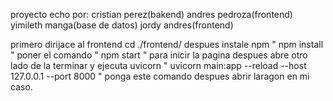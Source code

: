 proyecto echo por:
cristian perez(bakend)
andres pedroza(frontend)
yimileth manga(base de datos)
jordy andres(frontend)


primero dirijace al frontend cd ./frontend/ 
despues instale npm " npm install  " poner el comando " npm start "  para inicir la pagina
despues abre otro lado de la terminar y ejecuta uvicorn " uvicorn main:app --reload --host 127.0.0.1 --port 8000 " ponga este comando
despues abrir laragon en mi caso. 
